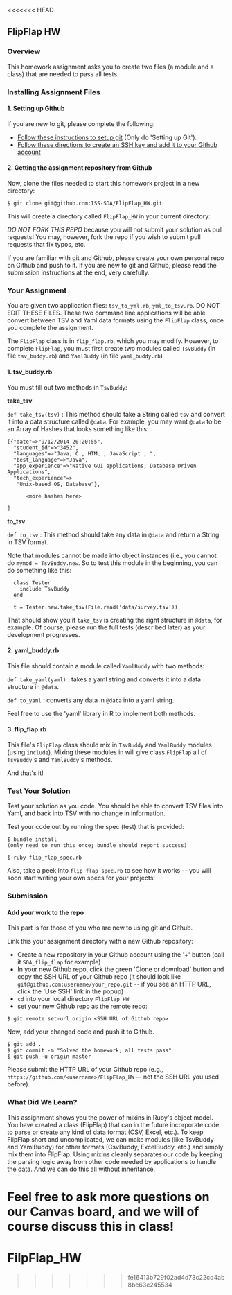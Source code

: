 <<<<<<< HEAD
## FlipFlap HW

### Overview

This homework assignment asks you to create two files (a module and a class) that are needed to pass all tests.

### Installing Assignment Files

#### 1. Setting up Github
If you are new to git, please complete the following:

- [Follow these instructions to setup git](https://help.github.com/articles/set-up-git/) (Only do 'Setting up Git').
- [Follow these directions to create an SSH key and add it to your Github account](https://help.github.com/articles/generating-a-new-ssh-key-and-adding-it-to-the-ssh-agent/)

#### 2. Getting the assignment repository from Github
Now, clone the files needed to start this homework project in a new directory:

    $ git clone git@github.com:ISS-SOA/FlipFlap_HW.git

This will create a directory called `FlipFlap_HW` in your current directory:

*DO NOT FORK THIS REPO* because you will not submit your solution as pull requests! You may, however, fork the repo if you wish to submit pull requests that fix typos, etc.

If you are familiar with git and Github, please create your own personal repo on Github and push to it.  If you are new to git and Github, please read the submission instructions at the end, very carefully.

### Your Assignment

You are given two application files: `tsv_to_yml.rb`, `yml_to_tsv.rb`. DO NOT EDIT THESE FILES. These two command line applications will be able convert between TSV and Yaml data formats using the `FlipFlap` class, once you complete the assignment.

The `FlipFlap` class is in `flip_flap.rb`, which you may modify.
However, to complete `FlipFlap`, you must first create two modules called `TsvBuddy` (in file `tsv_buddy.rb`) and `YamlBuddy` (in file `yaml_buddy.rb`)

#### 1. tsv_buddy.rb

You must fill out two methods in `TsvBuddy`:

**take_tsv**

`def take_tsv(tsv)` : This method should take a String called `tsv` and convert
it into a data structure called `@data`. For example, you may want `@data` to be an Array of Hashes that looks something like this:

```
[{"date"=>"9/12/2014 20:20:55",
  "student_id"=>"3452",
  "languages"=>"Java, C , HTML , JavaScript , ",
  "best_language"=>"Java",
  "app_experience"=>"Native GUI applications, Database Driven Applications",
  "tech_experience"=>
   "Unix-based OS, Database"},

      <more hashes here>

]
```

**to_tsv**

`def to_tsv` : This method should take any data in `@data` and return a String
in TSV format.

Note that modules cannot be made into object instances (i.e., you cannot do
`mymod = TsvBuddy.new`.  So to test this module in the beginning, you can do something like this:

```
  class Tester
    include TsvBuddy
  end

  t = Tester.new.take_tsv(File.read('data/survey.tsv'))
```

That should show you if `take_tsv` is creating the right structure in `@data`, for example. Of course, please run the full tests (described later) as your development progresses.

#### 2. yaml_buddy.rb

This file should contain a module called `YamlBuddy` with two methods:

`def take_yaml(yaml)` : takes a yaml string and converts it into a data structure in `@data`.

`def to_yaml` : converts any data in `@data` into a yaml string.

Feel free to use the 'yaml' library in R to implement both methods.

#### 3. flip_flap.rb

This file's `FlipFlap` class should mix in `TsvBuddy` and `YamlBuddy` modules (using `include`).
Mixing these modules in will give class `FlipFlap` all of `TsvBuddy`'s and `YamlBuddy`'s methods.

And that's it!

### Test Your Solution

Test your solution as you code. You should be able to convert TSV files into Yaml,
and back into TSV with no change in information.

Test your code out by running the spec (test) that is provided:

```
$ bundle install
(only need to run this once; bundle should report success)

$ ruby flip_flap_spec.rb
```

Also, take a peek into `flip_flap_spec.rb` to see how it works -- you will soon start writing your own specs for your projects!

### Submission

#### Add your work to the repo

This part is for those of you who are new to using git and Github.

Link this your assignment directory with a new Github repository:
- Create a new repository in your Github account using the '+' button (call it `SOA_flip_flap` for example)
- In your new Github repo, click the green 'Clone or download' button and copy the SSH URL of your Github repo (it should look like `git@github.com:username/your_repo.git` -- if you see an HTTP URL, click the 'Use SSH' link in the popup)
- `cd` into your local directory `FlipFlap_HW`
- set your new Github repo as the remote repo:

`$ git remote set-url origin <SSH URL of Github repo>`

Now, add your changed code and push it to Github.

```
$ git add .
$ git commit -m "Solved the homework; all tests pass"
$ git push -u origin master
```

Please submit the HTTP URL of your Github repo (e.g., `https://github.com/<username>/FlipFlap_HW` -- not the SSH URL you used before).

### What Did We Learn?

This assignment shows you the power of mixins in Ruby's object model.
You have created a class (FlipFlap) that can in the future incorporate code to
parse or create any kind of data format (CSV, Excel, etc.).
To keep FlipFlap short and uncomplicated, we can make modules (like TsvBuddy and YamlBuddy) for other formats (CsvBuddy, ExcelBuddy, etc.) and simply mix them into FlipFlap.
Using mixins cleanly separates our code by keeping the parsing logic away from other code needed by applications to handle the data. And we can do this all without inheritance.

Feel free to ask more questions on our Canvas board, and we will of course discuss this in class!
=======
# FilpFlap_HW
>>>>>>> fe16413b729f02ad4d73c22cd4ab8bc63e245534
